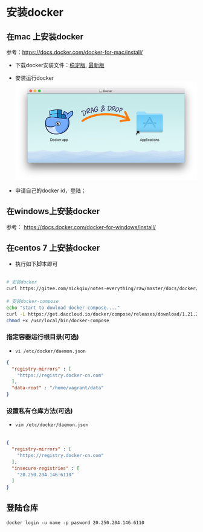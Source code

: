 # 安装docker

## 在mac 上安装docker
参考：https://docs.docker.com/docker-for-mac/install/

* 下载docker安装文件：[稳定版](https://download.docker.com/mac/stable/Docker.dmg), [最新版](https://download.docker.com/mac/edge/Docker.dmg)

* 安装运行docker  
![](./assets/2018-02-17-08-57-08.png)

* 申请自己的docker id，登陆；


## 在windows上安装docker  

参考： https://docs.docker.com/docker-for-windows/install/

## 在centos 7 上安装docker

* 执行如下脚本即可  

```bash 

# 安装docker
curl https://gitee.com/nickqiu/notes-everything/raw/master/docs/docker/install_docker.sh | bash  

# 安装docker-compose  
echo "start to dowload docker-compose...."
curl -L https://get.daocloud.io/docker/compose/releases/download/1.21.2/docker-compose-`uname -s`-`uname -m` > /usr/local/bin/docker-compose
chmod +x /usr/local/bin/docker-compose

```


### 指定容器运行根目录(可选)

* ``vi /etc/docker/daemon.json``

```json
{
  "registry-mirrors" : [
    "https://registry.docker-cn.com"
  ],
  "data-root" : "/home/vagrant/data"
}
```


### 设置私有仓库方法(可选)  

* ``vim /etc/docker/daemon.json ``

```json 

{
  "registry-mirrors" : [
    "https://registry.docker-cn.com"
  ],
  "insecure-registries" : [
    "20.250.204.146:6110"
  ]
}
```


##   登陆仓库

```
docker login -u name -p pasword 20.250.204.146:6110
```



